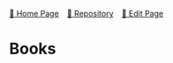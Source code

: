  [🚀 Home Page](https://andrewalevin.github.io/) &ensp;  [🏰 Repository](https://github.com/andrewalevin/books/) &ensp;  [🔨 Edit Page](https://github.com/andrewalevin/books/edit/main/README.md)


# Books


